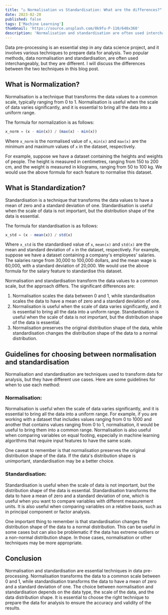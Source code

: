 ```yaml
---
title: "⚖ Normalisation vs Standardisation: What are the differences?"
date: 2023-02-20
published: false
tags: ['Machine Learning']
thumbnail: 'https://source.unsplash.com/0k9fu-P-110/640x360'
description: 'Normalisation and standardisation are often used interchangeably, but they are not the same. In this blog post, I will discuss the differences between the two.'
---
```


Data pre-processing is an essential step in any data science project, and it involves various techniques to prepare data for analysis. Two popular methods, data normalisation and standardisation, are often used interchangeably, but they are different. I will discuss the differences between the two techniques in this blog post.

## What is Normalization?

Normalisation is a technique that transforms the data values to a common scale, typically ranging from 0 to 1. Normalisation is useful when the scale of data varies significantly, and it is essential to bring all the data into a uniform range.

The formula for normalization is as follows:

```javascript
x_norm = (x - min(x)) / (max(x) - min(x))
```

Where `x_norm` is the normalised value of `x`, `min(x)` and `max(x)` are the minimum and maximum values of `x` in the dataset, respectively.

For example, suppose we have a dataset containing the heights and weights of people. The height is measured in centimetres, ranging from 150 to 200 cm, and the weight is measured in kilograms, ranging from 50 to 100 kg. We would use the above formula for each feature to normalise this dataset.

## What is Standardization?

Standardisation is a technique that transforms the data values to have a mean of zero and a standard deviation of one. Standardisation is useful when the scale of data is not important, but the distribution shape of the data is essential.

The formula for standardisation is as follows:

```javascript
x_std = (x - mean(x)) / std(x)
```

Where `x_std` is the standardised value of `x`, `mean(x)` and `std(x)` are the mean and standard deviation of `x` in the dataset, respectively.
For example, suppose we have a dataset containing a company's employees' salaries. The salaries range from 30,000 to 100,000 dollars, and the mean wage is 60,000, with a standard deviation of 20,000. We would use the above formula for the salary feature to standardise this dataset.

Normalisation and standardisation transform the data values to a common scale, but the approach differs. The significant differences are:

1. Normalisation scales the data between 0 and 1, while standardisation scales the data to have a mean of zero and a standard deviation of one.
2. Normalisation is useful when the scale of data varies significantly, and it is essential to bring all the data into a uniform range. Standardisation is useful when the scale of data is not important, but the distribution shape of the data is essential.
3. Normalisation preserves the original distribution shape of the data, while standardisation changes the distribution shape of the data to a normal distribution.

## Guidelines for choosing between normalisation and standardisation

Normalisation and standardisation are techniques used to transform data for analysis, but they have different use cases. Here are some guidelines for when to use each method:

### Normalisation:

Normalisation is useful when the scale of data varies significantly, and it is essential to bring all the data into a uniform range. For example, if you are working with a dataset that includes values ranging from 0 to 1000 and another that contains values ranging from 0 to 1, normalisation, it would be useful to bring them into a common range. Normalisation is also useful when comparing variables on equal footing, especially in machine learning algorithms that require input features to have the same scale.

One caveat to remember is that normalisation preserves the original distribution shape of the data. If the data's distribution shape is unimportant, standardisation may be a better choice.

### Standardisation:

Standardisation is useful when the scale of data is not important, but the distribution shape of the data is essential. Standardisation transforms the data to have a mean of zero and a standard deviation of one, which is useful when you want to compare variables with different measurement units. It is also useful when comparing variables on a relative basis, such as in principal component or factor analysis.

One important thing to remember is that standardisation changes the distribution shape of the data to a normal distribution. This can be useful in some cases but can also be problematic if the data has extreme outliers or a non-normal distribution shape. In those cases, normalisation or other techniques may be more appropriate.

## Conclusion

Normalisation and standardisation are essential techniques in data pre-processing. Normalisation transforms the data to a common scale between 0 and 1, while standardisation transforms the data to have a mean of zero and a standard deviation of one. The choice between normalisation and standardisation depends on the data type, the scale of the data, and the data distribution shape. It is essential to choose the right technique to prepare the data for analysis to ensure the accuracy and validity of the results.